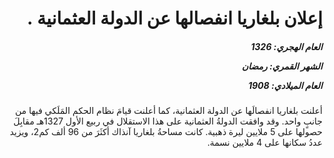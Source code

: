 <h1 dir="rtl">إعلان بلغاريا انفصالها عن الدولة العثمانية .</h1>

<h5 dir="rtl">العام الهجري:  1326

الشهر القمري: رمضان

العام الميلادي: 1908</h5>

<p dir="rtl">أعلنت بلغاريا انفصالَها عن الدولة العثمانية، كما أعلنت قيامَ نظام الحكم المَلَكي فيها من جانبٍ واحد. وقد وافقت الدولةُ العثمانية على هذا الاستقلال في ربيع الأول 1327هـ مقابِلَ حصولها على 5 ملايين ليرة ذهبية. كانت مساحةُ بلغاريا آنذاك أكثَرَ من 96 ألف كم2، ويزيد عددُ سكانها على 4 ملايين نسمة.</p></br>
